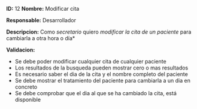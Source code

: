 **ID:** 12 **Nombre:** Modificar cita

**Responsable:** Desarrollador

**Descripcion:**
Como *secretario* quiero *modificar la cita de un paciente* para cambiarla a otra hora o día*

**Validacion:**

- Se debe poder modificar cualquier cita de cualquier paciente
- Los resultados de la busqueda pueden mostrar cero o mas resultados
- Es necesario saber el dia de la cita y el nombre completo del paciente
- Se debe mostrar el tratamiento del paciente para cambiarla a un dia en concreto
- Se debe comprobar que el dia al que se ha cambiado la cita, está disponible
